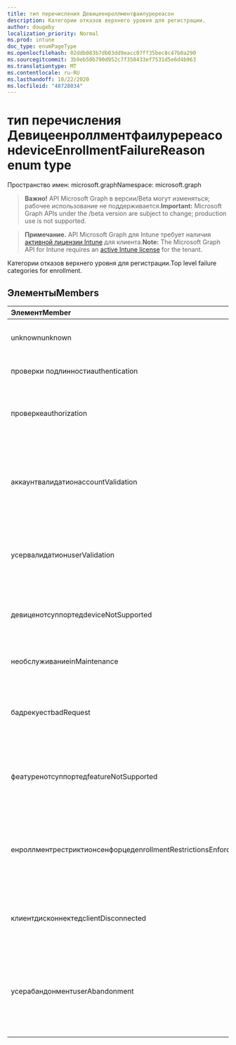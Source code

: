 ```yaml
---
title: тип перечисления Девицеенроллментфаилуререасон
description: Категории отказов верхнего уровня для регистрации.
author: dougeby
localization_priority: Normal
ms.prod: intune
doc_type: enumPageType
ms.openlocfilehash: 02ddb083b7db03dd9eacc07ff35bec8c47b0a290
ms.sourcegitcommit: 3b9eb50b790d952c7f350433ef7531d5e6d4b963
ms.translationtype: MT
ms.contentlocale: ru-RU
ms.lasthandoff: 10/22/2020
ms.locfileid: "48728034"
---
```

# <a name="deviceenrollmentfailurereason-enum-type"></a><span data-ttu-id="2139d-103">тип перечисления Девицеенроллментфаилуререасон</span><span class="sxs-lookup"><span data-stu-id="2139d-103">deviceEnrollmentFailureReason enum type</span></span>

<span data-ttu-id="2139d-104">Пространство имен: microsoft.graph</span><span class="sxs-lookup"><span data-stu-id="2139d-104">Namespace: microsoft.graph</span></span>

> <span data-ttu-id="2139d-105">**Важно!** API Microsoft Graph в версии/Beta могут изменяться; рабочее использование не поддерживается.</span><span class="sxs-lookup"><span data-stu-id="2139d-105">**Important:** Microsoft Graph APIs under the /beta version are subject to change; production use is not supported.</span></span>

> <span data-ttu-id="2139d-106">**Примечание.** API Microsoft Graph для Intune требует наличия [активной лицензии Intune](https://go.microsoft.com/fwlink/?linkid=839381) для клиента.</span><span class="sxs-lookup"><span data-stu-id="2139d-106">**Note:** The Microsoft Graph API for Intune requires an [active Intune license](https://go.microsoft.com/fwlink/?linkid=839381) for the tenant.</span></span>

<span data-ttu-id="2139d-107">Категории отказов верхнего уровня для регистрации.</span><span class="sxs-lookup"><span data-stu-id="2139d-107">Top level failure categories for enrollment.</span></span>

## <a name="members"></a><span data-ttu-id="2139d-108">Элементы</span><span class="sxs-lookup"><span data-stu-id="2139d-108">Members</span></span>
|<span data-ttu-id="2139d-109">Элемент</span><span class="sxs-lookup"><span data-stu-id="2139d-109">Member</span></span>|<span data-ttu-id="2139d-110">Значение</span><span class="sxs-lookup"><span data-stu-id="2139d-110">Value</span></span>|<span data-ttu-id="2139d-111">Описание</span><span class="sxs-lookup"><span data-stu-id="2139d-111">Description</span></span>|
|:---|:---|:---|
|<span data-ttu-id="2139d-112">unknown</span><span class="sxs-lookup"><span data-stu-id="2139d-112">unknown</span></span>|<span data-ttu-id="2139d-113">нуль</span><span class="sxs-lookup"><span data-stu-id="2139d-113">0</span></span>|<span data-ttu-id="2139d-114">Значение по умолчанию, причина сбоя неизвестна.</span><span class="sxs-lookup"><span data-stu-id="2139d-114">Default value, failure reason is unknown.</span></span>|
|<span data-ttu-id="2139d-115">проверки подлинности</span><span class="sxs-lookup"><span data-stu-id="2139d-115">authentication</span></span>|<span data-ttu-id="2139d-116">1,1</span><span class="sxs-lookup"><span data-stu-id="2139d-116">1</span></span>|<span data-ttu-id="2139d-117">Ошибка проверки подлинности</span><span class="sxs-lookup"><span data-stu-id="2139d-117">Authentication failed</span></span>|
|<span data-ttu-id="2139d-118">проверке</span><span class="sxs-lookup"><span data-stu-id="2139d-118">authorization</span></span>|<span data-ttu-id="2139d-119">2</span><span class="sxs-lookup"><span data-stu-id="2139d-119">2</span></span>|<span data-ttu-id="2139d-120">Вызов прошел проверку подлинности, но не авторизован для регистрации.</span><span class="sxs-lookup"><span data-stu-id="2139d-120">Call was authenticated, but not authorized to enroll.</span></span>|
|<span data-ttu-id="2139d-121">аккаунтвалидатион</span><span class="sxs-lookup"><span data-stu-id="2139d-121">accountValidation</span></span>|<span data-ttu-id="2139d-122">4</span><span class="sxs-lookup"><span data-stu-id="2139d-122">3</span></span>|<span data-ttu-id="2139d-123">Не удалось проверить учетную запись для регистрации.</span><span class="sxs-lookup"><span data-stu-id="2139d-123">Failed to validate the account for enrollment.</span></span> <span data-ttu-id="2139d-124">(Учетная запись заблокирована, регистрация не включена)</span><span class="sxs-lookup"><span data-stu-id="2139d-124">(Account blocked, enrollment not enabled)</span></span>|
|<span data-ttu-id="2139d-125">усервалидатион</span><span class="sxs-lookup"><span data-stu-id="2139d-125">userValidation</span></span>|<span data-ttu-id="2139d-126">4 </span><span class="sxs-lookup"><span data-stu-id="2139d-126">4</span></span>|<span data-ttu-id="2139d-127">Не удалось проверить пользователя.</span><span class="sxs-lookup"><span data-stu-id="2139d-127">User could not be validated.</span></span> <span data-ttu-id="2139d-128">(Пользователь не существует, отсутствует лицензия)</span><span class="sxs-lookup"><span data-stu-id="2139d-128">(User does not exist, missing license)</span></span>|
|<span data-ttu-id="2139d-129">девиценотсуппортед</span><span class="sxs-lookup"><span data-stu-id="2139d-129">deviceNotSupported</span></span>|<span data-ttu-id="2139d-130">5 </span><span class="sxs-lookup"><span data-stu-id="2139d-130">5</span></span>|<span data-ttu-id="2139d-131">Устройство не поддерживается для управления мобильными устройствами.</span><span class="sxs-lookup"><span data-stu-id="2139d-131">Device is not supported for mobile device management.</span></span>|
|<span data-ttu-id="2139d-132">необслуживание</span><span class="sxs-lookup"><span data-stu-id="2139d-132">inMaintenance</span></span>|<span data-ttu-id="2139d-133">6 </span><span class="sxs-lookup"><span data-stu-id="2139d-133">6</span></span>|<span data-ttu-id="2139d-134">Учетная запись находится в состоянии обслуживания.</span><span class="sxs-lookup"><span data-stu-id="2139d-134">Account is in maintenance.</span></span>|
|<span data-ttu-id="2139d-135">бадрекуест</span><span class="sxs-lookup"><span data-stu-id="2139d-135">badRequest</span></span>|<span data-ttu-id="2139d-136">7 </span><span class="sxs-lookup"><span data-stu-id="2139d-136">7</span></span>|<span data-ttu-id="2139d-137">Клиент отправил запрос, который не распознаются или не поддерживается службой.</span><span class="sxs-lookup"><span data-stu-id="2139d-137">Client sent a request that is not understood/supported by the service.</span></span>|
|<span data-ttu-id="2139d-138">феатуренотсуппортед</span><span class="sxs-lookup"><span data-stu-id="2139d-138">featureNotSupported</span></span>|<span data-ttu-id="2139d-139">8 </span><span class="sxs-lookup"><span data-stu-id="2139d-139">8</span></span>|<span data-ttu-id="2139d-140">Функции, используемые этой регистрацией, не поддерживаются для этой учетной записи.</span><span class="sxs-lookup"><span data-stu-id="2139d-140">Feature(s) used by this enrollment are not supported for this account.</span></span>|
|<span data-ttu-id="2139d-141">енроллментрестриктионсенфорцед</span><span class="sxs-lookup"><span data-stu-id="2139d-141">enrollmentRestrictionsEnforced</span></span>|<span data-ttu-id="2139d-142">9 </span><span class="sxs-lookup"><span data-stu-id="2139d-142">9</span></span>|<span data-ttu-id="2139d-143">Ограничения на регистрацию, настроенные администратором, заблокировали эту регистрацию.</span><span class="sxs-lookup"><span data-stu-id="2139d-143">Enrollment restrictions configured by admin blocked this enrollment.</span></span>|
|<span data-ttu-id="2139d-144">клиентдисконнектед</span><span class="sxs-lookup"><span data-stu-id="2139d-144">clientDisconnected</span></span>|<span data-ttu-id="2139d-145">10 </span><span class="sxs-lookup"><span data-stu-id="2139d-145">10</span></span>|<span data-ttu-id="2139d-146">Превышено время ожидания клиента, или Регистрация прервана ендусер.</span><span class="sxs-lookup"><span data-stu-id="2139d-146">Client timed out or enrollment was aborted by enduser.</span></span>|
|<span data-ttu-id="2139d-147">усерабандонмент</span><span class="sxs-lookup"><span data-stu-id="2139d-147">userAbandonment</span></span>|<span data-ttu-id="2139d-148">-11:00</span><span class="sxs-lookup"><span data-stu-id="2139d-148">11</span></span>|<span data-ttu-id="2139d-149">Регистрация отменена ендусер.</span><span class="sxs-lookup"><span data-stu-id="2139d-149">Enrollment was abandoned by enduser.</span></span> <span data-ttu-id="2139d-150">(Ендусер запустил входящую миграцию, но не смог выполнить ее своевременно)</span><span class="sxs-lookup"><span data-stu-id="2139d-150">(Enduser started onboarding but failed to complete it in timely manner)</span></span>|





